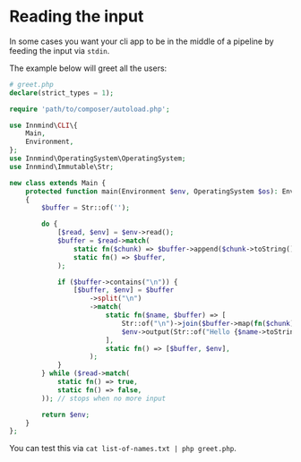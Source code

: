 # Reading the input

In some cases you want your cli app to be in the middle of a pipeline by feeding the input via `stdin`.

The example below will greet all the users:

```php
# greet.php
declare(strict_types = 1);

require 'path/to/composer/autoload.php';

use Innmind\CLI\{
    Main,
    Environment,
};
use Innmind\OperatingSystem\OperatingSystem;
use Innmind\Immutable\Str;

new class extends Main {
    protected function main(Environment $env, OperatingSystem $os): Environment
    {
        $buffer = Str::of('');

        do {
            [$read, $env] = $env->read();
            $buffer = $read->match(
                static fn($chunk) => $buffer->append($chunk->toString()),
                static fn() => $buffer,
            );

            if ($buffer->contains("\n")) {
                [$buffer, $env] = $buffer
                    ->split("\n")
                    ->match(
                        static fn($name, $buffer) => [
                            Str::of("\n")->join($buffer->map(fn($chunk) => $chunk->toString())),
                            $env->output(Str::of("Hello {$name->toString()}\n")),
                        ],
                        static fn() => [$buffer, $env],
                    );
            }
        } while ($read->match(
            static fn() => true,
            static fn() => false,
        )); // stops when no more input

        return $env;
    }
};
```

You can test this via `cat list-of-names.txt | php greet.php`.
